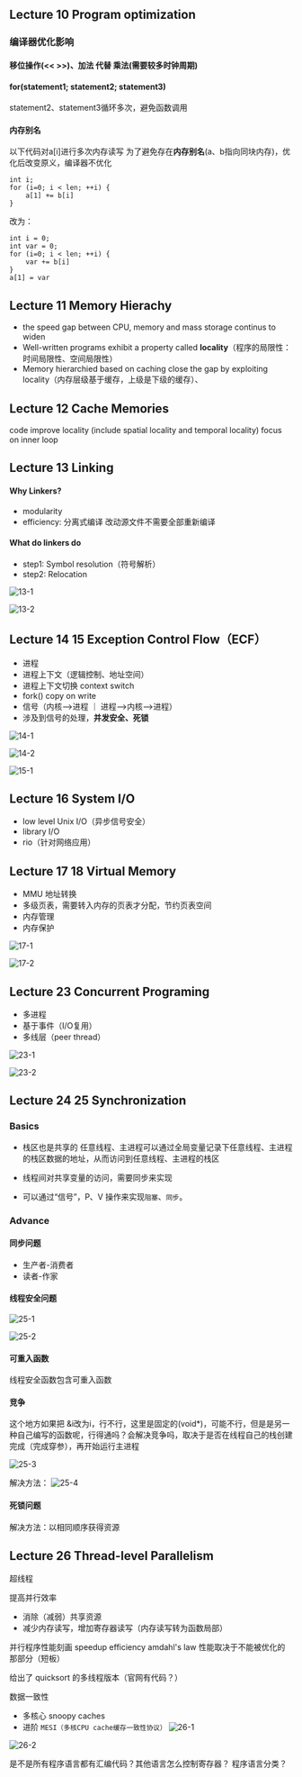 ## Lecture 10 Program optimization

### 编译器优化影响
#### 移位操作(<< >>)、加法 代替 乘法(需要较多时钟周期)


#### for(statement1; statement2; statement3)

statement2、statement3循环多次，避免函数调用


#### 内存别名
以下代码对a[i]进行多次内存读写
为了避免存在**内存别名**(a、b指向同块内存)，优化后改变原义，编译器不优化
```
int i;
for (i=0; i < len; ++i) {
    a[1] += b[i]
}
```
改为：
```
int i = 0;
int var = 0;
for (i=0; i < len; ++i) {
    var += b[i]
}
a[1] = var
```



## Lecture 11 Memory Hierachy

- the speed gap between CPU, memory and mass storage continus to widen
- Well-written programs exhibit a property called **locality**（程序的局限性：时间局限性、空间局限性）
- Memory hierarchied based on caching close the gap by exploiting locality（内存层级基于缓存，上级是下级的缓存）、


## Lecture 12 Cache Memories

code improve locality (include spatial locality and temporal locality)
focus on inner loop



## Lecture 13 Linking

#### Why Linkers?
- modularity
- efficiency: 分离式编译 改动源文件不需要全部重新编译


#### What do linkers do
- step1: Symbol resolution（符号解析）
- step2: Relocation

![13-1](pics/13-1.png)

![13-2](pics/13-2.png)







## Lecture 14 15 Exception Control Flow（ECF）

- 进程
- 进程上下文（逻辑控制、地址空间）
- 进程上下文切换 context switch
- fork() copy on write
- 信号（内核-->进程 ｜ 进程-->内核-->进程）
- 涉及到信号的处理，**并发安全、死锁**

![14-1](pics/14-1.png)

![14-2](pics/14-2.png)

![15-1](pics/15-1.png)


## Lecture 16 System I/O

- low level Unix I/O（异步信号安全）
- library I/O
- rio（针对网络应用）



## Lecture 17 18 Virtual Memory

- MMU 地址转换
- 多级页表，需要转入内存的页表才分配，节约页表空间
- 内存管理
- 内存保护


![17-1](pics/17-1.png)

![17-2](pics/17-2.png)


## Lecture 23 Concurrent Programing

- 多进程
- 基于事件（I/O复用）
- 多线层（peer thread）

![23-1](pics/23-1.png)

![23-2](pics/23-2.png)


## Lecture 24 25 Synchronization

### Basics

- 栈区也是共享的
任意线程、主进程可以通过全局变量记录下任意线程、主进程的栈区数据的地址，从而访问到任意线程、主进程的栈区

- 线程间对共享变量的访问，需要同步来实现
- 可以通过“信号”，P、V 操作来实现`阻塞`、`同步`。

### Advance

#### 同步问题
- 生产者-消费者
- 读者-作家

#### 线程安全问题
![25-1](pics/25-1.png)

![25-2](pics/25-2.png)

#### 可重入函数
线程安全函数包含可重入函数

#### 竞争
这个地方如果把 &i改为i，行不行，这里是固定的(void*)，可能不行，但是是另一种自己编写的函数呢，行得通吗？会解决竞争吗，取决于是否在线程自己的栈创建完成（完成穿参），再开始运行主进程

![25-3](pics/25-3.png)

解决方法：
![25-4](pics/25-4.png)


#### 死锁问题

解决方法：以相同顺序获得资源



## Lecture 26 Thread-level Parallelism

超线程

提高并行效率
- 消除（减弱）共享资源
- 减少内存读写，增加寄存器读写（内存读写转为函数局部）

并行程序性能刻画
speedup
efficiency
amdahl's law 性能取决于不能被优化的那部分（短板）

给出了 quicksort 的多线程版本（官网有代码？）

数据一致性
- 多核心 snoopy caches
- 进阶 `MESI（多核CPU cache缓存一致性协议）`
![26-1](pics/26-1.png)

![26-2](pics/26-2.png)



是不是所有程序语言都有汇编代码？其他语言怎么控制寄存器？
程序语言分类？





